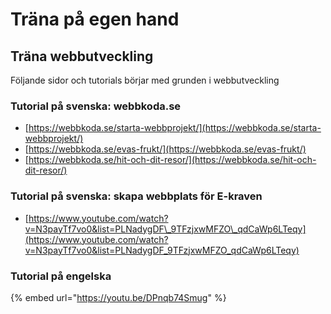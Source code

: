 # Träna på egen hand

## Träna webbutveckling

Följande sidor och tutorials börjar med grunden i webbutveckling

### **Tutorial på svenska: webbkoda.se**

* [https://webbkoda.se/starta-webbprojekt/](https://webbkoda.se/starta-webbprojekt/)
* [https://webbkoda.se/evas-frukt/](https://webbkoda.se/evas-frukt/)
* [https://webbkoda.se/hit-och-dit-resor/](https://webbkoda.se/hit-och-dit-resor/)

### Tutorial på svenska: skapa webbplats för E-kraven

* [https://www.youtube.com/watch?v=N3payTf7vo0&list=PLNadygDF\_9TFzjxwMFZO\_qdCaWp6LTeqy](https://www.youtube.com/watch?v=N3payTf7vo0&list=PLNadygDF_9TFzjxwMFZO_qdCaWp6LTeqy)

### Tutorial på engelska

{% embed url="https://youtu.be/DPnqb74Smug" %}



